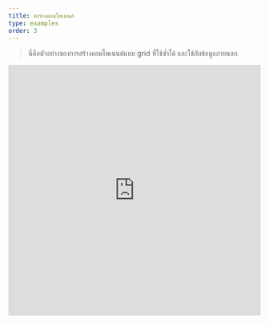```yaml
---
title: ตารางคอมโพเนนต์
type: examples
order: 3
---
```


> นี่คือตัวอย่างของการสร้างคอมโพเนนต์แบบ grid ที่ใช้ซ้ำได้ และใช้กับข้อมูลภายนอก

<iframe width="100%" height="500" src="https://jsfiddle.net/yyx990803/xkkbfL3L/embedded/result,html,js,css" allowfullscreen="allowfullscreen" frameborder="0"></iframe>
